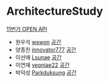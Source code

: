 # ArchitectureStudy

[11번가 OPEN API](http://openapi.11st.co.kr/openapi/OpenApiServiceIntroduce.tmall?introduceType=PRODUCT)

- 원우석 [wswon](https://github.com/wswon)
[공간](https://github.com/StudyFork/GoogryAndroidArchitectureStudy/tree/master/wswon)
- 양종찬 [innovator777](https://github.com/innovator777)
[공간](https://github.com/StudyFork/GoogryAndroidArchitectureStudy/tree/master/innovator777)
- 이선애 [Lsunae](https://github.com/Lsunae)
[공간](https://github.com/StudyFork/GoogryAndroidArchitectureStudy/tree/master/Lsunae)
- 이연재 [yeonjae22](https://github.com/yeonjae22)
[공간](https://github.com/StudyFork/GoogryAndroidArchitectureStudy/tree/master/yeonjae22)
- 박덕성 [Parkduksung](https://github.com/Parkduksung)
[공간](https://github.com/StudyFork/GoogryAndroidArchitectureStudy/tree/master/Parkduksung)

